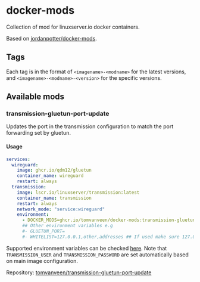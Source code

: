 # docker-mods

Collection of mod for linuxserver.io docker containers.

Based on [jordanpotter/docker-mods](https://github.com/jordanpotter/docker-mods).

## Tags

Each tag is in the format of `<imagename>-<modname>` for the latest versions, and `<imagename>-<modname>-<version>` for the specific versions.

## Available mods

### transmission-gluetun-port-update

Updates the port in the transmission configuration to match the port forwarding set by gluetun.

#### Usage

```yaml
services:
  wireguard:
    image: ghcr.io/qdm12/gluetun
    container_name: wireguard
    restart: always
  transmission:
    image: lscr.io/linuxserver/transmission:latest
    container_name: transmission
    restart: always
    network_mode: "service:wireguard"
    environment:
      - DOCKER_MODS=ghcr.io/tomvanveen/docker-mods:transmission-gluetun-port-update # or michaukrieg/docker-mods:transmission-gluetun-port-update
      ## Other environment variables e.g
      #- GLUETUN_PORT=
      #- WHITELIST=127.0.0.1,other,addresses ## If used make sure 127.0.0.1 is kept to avoid rcp errors
```

Supported environment variables can be checked [here](https://github.com/tomvanveen/transmission-gluetun-port-update?tab=readme-ov-file#available-environment-variables). Note that `TRANSMISSION_USER` and `TRANSMISSION_PASSWORD` are set automatically based on main image configuration.

Repository: [tomvanveen/transmission-gluetun-port-update](https://github.com/tomvanveen/transmission-gluetun-port-update)

